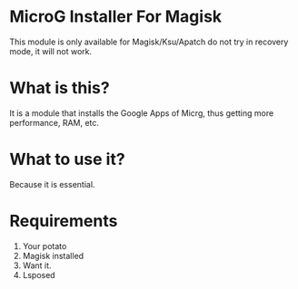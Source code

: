 # MicroG Installer For Magisk
This module is only available for Magisk/Ksu/Apatch do not try in recovery mode, it will not work.

# What is this?
It is a module that installs the Google Apps of Micrg, thus getting more performance, RAM, etc. 

# What to use it?
Because it is essential.

# Requirements 
1. Your potato
2. Magisk installed
3. Want it.
4. Lsposed 
